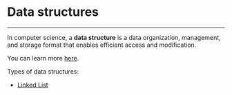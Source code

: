 # Data structures
***

In computer science, a **data structure** is a data organization, management, and storage format that enables efficient access and modification.

You can learn more [here](https://en.wikipedia.org/wiki/Data_structure "go to article").

Types of data structures:
+ [Linked List](https://github.com/AlexUnion/data-structures/blob/main/linkedList/linkedList.md "Go to Linked List structure")


